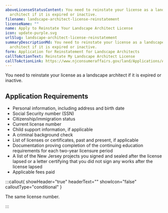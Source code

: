 ```yaml
---
aboveLicenseStatusContent: You need to reinstate your license as a landscape
  architect if it is expired or inactive.
filename: landscape-architect-license-reinstatement
licenseName: ""
name: Apply to Reinstate Your Landscape Architect License
icon: update-purple.svg
urlSlug: landscape-architect-license-reinstatement
summaryDescriptionMd: You need to reinstate your license as a landscape
  architect if it is expired or inactive.
form: Application for Reinstatement for Landscape Architects
callToActionText: Reinstate My Landscape Architect License
callToActionLink: https://www.njconsumeraffairs.gov/land/Applications/Application-for-Reinstatement-for-Landscape-Architects.pdf
---
```

You need to reinstate your license as a landscape architect if it is expired or inactive. 
## Application Requirements

* Personal information, including address and birth date
* Social Security number (SSN)
* Citizenship/immigration status
* Current license number
* Child support information, if applicable
* A criminal background check
* List of licenses or certificates, past and present, if applicable
* Documentation proving completion of the continuing education requirements for each two-year licensure period
* A list of the New Jersey projects you signed and sealed after the license lapsed or a letter certifying that you did not sign any works after the license lapsed
* Applicable fees paid

:::callout{ showHeader="true" headerText="" showIcon="false" calloutType="conditional" }

The same license number.

:::